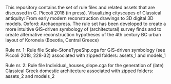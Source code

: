 This repository contains the set of rule files and related assets that are discussed in C. Piccoli 2018 (in press). Visualizing cityscapes of Classical antiquity: From early modern reconstruction drawings to 3D digital 3D models. Oxford: Archaeopress. The rule set has been developed to create a more intuitive GIS-driven symbology of (architectural) survey finds and to create alternative reconstruction hypotheses of the 4th century BC urban layout of Koroneia (Boeotia, Central Greece)

Rule nr. 1: 
Rule file Scale-StoneTypeShp.cga for GIS-driven symbology (see Piccoli 2018, 228-32) associated with zipped folders: assets_1 and models_1

Rule nr. 2:
Rule file Individual_houses_slope.cga for the generation of (late) Classical Greek domestic architecture associated with zipped folders: assets_2 and models_2
